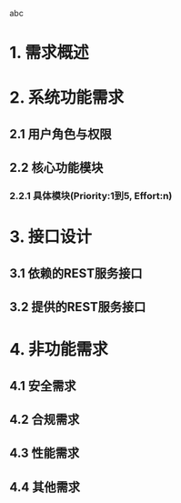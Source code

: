 abc

# 1. 需求概述

# 2. 系统功能需求

## 2.1 用户角色与权限

## 2.2 核心功能模块

### 2.2.1 具体模块(Priority:1到5, Effort:n)

# 3. 接口设计

## 3.1 依赖的REST服务接口

## 3.2 提供的REST服务接口

# 4. 非功能需求

## 4.1 安全需求

## 4.2 合规需求

## 4.3 性能需求

## 4.4 其他需求
